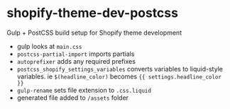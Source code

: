 # shopify-theme-dev-postcss
Gulp + PostCSS build setup for Shopify theme development

- gulp looks at `main.css`
- `postcss-partial-import` imports partials
- `autoprefixer` adds any required prefixes
- `postcss_shopify_settings_variables` converts variables to liquid-style variables. ie `$(headline_color)` becomes `{{ settings.headline_color }}`
- `gulp-rename` sets file extension to `.css.liquid`
- generated file added to `/assets` folder
